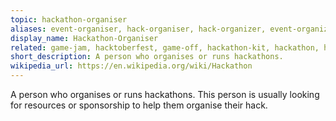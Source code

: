 ```yaml
---
topic: hackathon-organiser
aliases: event-organiser, hack-organiser, hack-organizer, event-organizer, hackathon-organizer
display_name: Hackathon-Organiser
related: game-jam, hacktoberfest, game-off, hackathon-kit, hackathon, hackathons
short_description: A person who organises or runs hackathons.
wikipedia_url: https://en.wikipedia.org/wiki/Hackathon
---
```


A person who organises or runs hackathons. This person is usually looking for resources or sponsorship to help them organise their hack.
